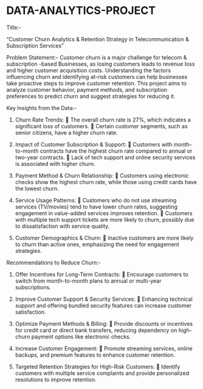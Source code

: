 # DATA-ANALYTICS-PROJECT

Title:-

“Customer Churn Analytics & Retention Strategy in Telecommunication & Subscription Services”

Problem Statement:-
Customer churn is a major challenge for telecom & subscription -based Businesses, as losing customers leads to revenue loss and higher customer acquisition costs. Understanding the factors influencing churn and identifying at-risk customers can help businesses take proactive steps to improve customer retention. This project aims to analyze customer behavior, payment methods, and subscription preferences to predict churn and suggest strategies for reducing it.

Key Insights from the Data:-
1. Churn Rate Trends:
	The overall churn rate is 27%, which indicates a significant loss of customers.
	Certain customer segments, such as senior citizens, have a higher churn rate.

3. Impact of Customer Subscription & Support:
	Customers with month-to-month contracts have the highest churn rate compared to annual or two-year contracts.
	Lack of tech support and online security services is associated with higher churn.

6. Payment Method & Churn Relationship:
	Customers using electronic checks show the highest churn rate, while those using credit cards have the lowest churn.

9. Service Usage Patterns:
	Customers who do not use streaming services (TV/movies) tend to have lower churn rates, suggesting engagement in value-added services improves retention.
	Customers with multiple tech support tickets are more likely to churn, possibly due to dissatisfaction with service quality.

12. Customer Demographics & Churn:
	Inactive customers are more likely to churn than active ones, emphasizing the need for engagement strategies.

Recommendations to Reduce Churn:-

1. Offer Incentives for Long-Term Contracts:
	Encourage customers to switch from month-to-month plans to annual or multi-year subscriptions.

2. Improve Customer Support & Security Services:
	Enhancing technical support and offering bundled security features can increase customer satisfaction.

3. Optimize Payment Methods & Billing:
	Provide discounts or incentives for credit card or direct bank transfers, reducing dependency on high-churn payment options like electronic checks.

4. Increase Customer Engagement:
	Promote streaming services, online backups, and premium features to enhance customer retention.

5. Targeted Retention Strategies for High-Risk Customers:
	Identify customers with multiple service complaints and provide personalized resolutions to improve retention.

